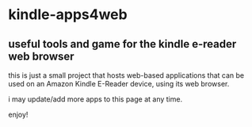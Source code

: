 # kindle-apps4web
useful tools and game for the kindle e-reader web browser
-


this is just a small project that hosts web-based applications that can be used on an Amazon Kindle E-Reader device, using its web browser.

i may update/add more apps to this page at any time. 

enjoy!

